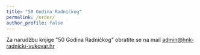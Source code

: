 ```yaml
---
title: "50 Godina Radničkog"
permalink: /order/
author_profile: false
---
```

Za narudžbu knjige "50 Godina Radničkog"
obratite se na mail [admin@hnk-radnicki-vukovar.hr](mailto:admin@hnk-radnicki-vukovar.hr)  
